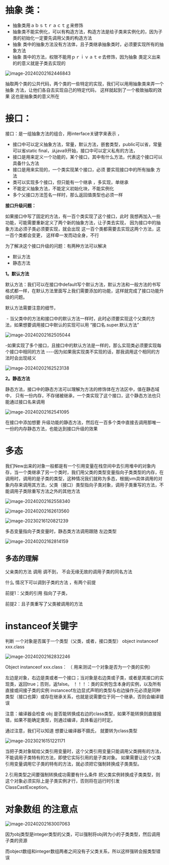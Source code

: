 # 抽象 类：

- 抽象类用ａｂｓｔｒａｃｔｇ来修饰 
- 抽象类不能实例化，可以有构造方法，构造方法是给子类来实例化的，因为子类的初始化一定要先调用父类的构造方法
- 抽象 类中的抽象方法没有方法体，且子类继承抽象类时，必须要实现所有的抽象方法
- 抽象 类中的方法，权限不能用ｐｒｉｖａｔｅ去修饰，因为抽象 类定义出来的的意义就是子类去实现的

![image-20240202162446843](https://raw.githubusercontent.com/Eat-garlic/picture/master/img/20240202162447.png)

抽取两个类的公共代码，两个类的一些特定的实现，我们可以用用抽象类来弄一个抽象 方法，让他们各自去实现自己的特定代码， 这样就起到了一个极致抽取的效果  这也是抽象类的意义所在





# **接口：**

接口：是一组抽象方法的组合，用interface关键字来表示 ，

- 接口中可以定义抽象方法，常量，默认方法，嵌套类型，public可以省，常量可以省static final，从java9开始，接口中可以定义私有的方法，
- 接口是用来定义一个功能的，某个接口，其中有什么方法，代表这个接口可以具备什么方法
- 接口是用来实现的，一个类实现某个接口，必须 要实现接口中的所有抽象 方法
- 类可以实现多个接口，但只能有一个继承 ，多实现，单继承
- 不能定义抽象方法，不能定义初始化块，不能实例化
- 多个父接口方法签名一样时，那么返回值类型也必须一样

**接口升级问题：**

如果接口中写了固定的方法，有一百个类实现了这个接口，此时 我想再加入一些功能，可能需要重新定义了两个新的抽象方法，让子类去实现， 因为接口中的抽象方法必须子类必须要实现，就会出现 这一百个类都需要去实现这两个方法，这一百个类都会变更， 这样牵一发而动全身，不行

为了解决这个接口升级的问题：有两种方法可以解决

- 默认方法
- 静态方法

**1。默认方法**

默认方法：我们可以在接口中default写个默认方法，默认方法和一般方法的书写格式都一样，在默认方法里面写上我们需要添加的功能，这样就完成了接口功能升级的问题。

默认方法需要注意的细节，

​     \- 当父类中的方法和接口中的默认方法一样时，此时必须要实现这个父类的方法，如果想要调用接口中默认的实现可以用       “接口名.super.默认方法”     

![image-20240202162505044](https://raw.githubusercontent.com/Eat-garlic/picture/master/img/20240202162505.png)

-如果实现了多个接口，且接口中的默认方法是一样的，那么实现类必须要实现每个接口中相同的方法      ----因为如果我实现类不实现的话，那我调用这个相同的方法时会出现岐义

![image-20240202162523138](https://raw.githubusercontent.com/Eat-garlic/picture/master/img/20240202162523.png)

**2。静态方法**

静态方法，接口中的静态方法可以理解为方法的修饰体在方法区中，值在静态域中， 只有一份内存，不存储被继承，一个类实现了这个接口，这个静态方法也只能通过接口名来调用

![image-20240202162541095](https://raw.githubusercontent.com/Eat-garlic/picture/master/img/20240202162541.png)

在接口中添加想要 升级功能的静态方法，然后在一百多个类中直接去调用那唯一一份的内存静态方法，也能达到接口升级的效果



# **多态**

我们New出来的对象一般都是有一个引用变量在栈空间中去引用堆中的对象内存，当一个类继承了另一个类时，我们用父类的类型变量指向子类类型的内存，在调用时，调用的是子类的类型，这种情况我们就称为多态，根据jvm具体调用的对象内存来调用其方法，父类（接口）类型指向子类对象，调用子类重写的方法，不能调用子类除重写方法之外的其他方法



![image-20240202162558340](https://raw.githubusercontent.com/Eat-garlic/picture/master/img/20240202162558.png)

![image-20240202162613560](https://raw.githubusercontent.com/Eat-garlic/picture/master/img/20240202162613.png)





![image-20230216120821239](https://raw.githubusercontent.com/Eat-garlic/picture/master/img/20230216120821.png)





多态变量指向子类变量时，静态类方法调用跟随 左边类型

![image-20240202162814159](https://raw.githubusercontent.com/Eat-garlic/picture/master/img/20240202162814.png)







## 多态的理解 

父亲类的方法 调用 调不到， 不会无缘无故的调用子类的同名方法  

什么 情况下可以调到子类的方法 ，有两个前提 

 前提1：父类的引用 指向了子类，

前提2：且子类重写了父类被调用的方法 









# **instanceof关键字**

判断 一个对象是否属于一个类型（父类，或者，接口类型）    object instanceof  xxx.class

![image-20240202162832246](https://raw.githubusercontent.com/Eat-garlic/picture/master/img/20240202162832.png)



Object instanceof  xxx.class：    （ 用来测试一个对象是否为一个类的实例）







左边是对象，右边是类或者一个接口；当对象是右边类或子类，或者是其接口的实现类，返回true；否则，返false。
！！！：类的实例包含本身的实例，以及所有直接或间接子类的实例
instanceof左边显式声明的类型与右边操作元必须是同种类型（接口也算）或存在继承关系，也就是说需要位于同一个继承，否则会编译错误



注意：编译器会检查 obj 是否能转换成右边的class类型，如果不能转换则直接报错，如果不能确定类型，则通过编译，具体看运行时定。

通过注意，我们可以知道 想要让编译器不摄氏， 就要转为class类型



![image-20230216151221171](https://raw.githubusercontent.com/Eat-garlic/picture/master/img/20230216151221.png)







当把子类对象赋给父类引用变量时，这个父类引用变量只能调用父类拥有的方法，不能调用子类特有的方法，即使它实际引用的是子类对象。
如果需要让这个父类引用变量调用它子类的特有的方法，就必须把它强制转换成子类类型。



2.引用类型之间要强制转换成功需要有什么条件
把父类实例转换成子类类型，则这个对象必须实际上是子类实例才行，否则将在运行时引发ClassCastException。











# **对象数组 的注意点**

![image-20240202163007063](https://raw.githubusercontent.com/Eat-garlic/picture/master/img/20240202163007.png)



因为obj类型是integer类型的父类，可以强制将obj转为小的子类类型，然后调用子类的资源

而object数组和integer数组两者之间没有子父类关系，所以这样强转会报类型错误









